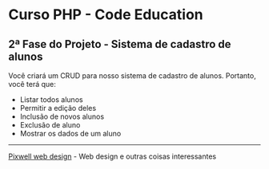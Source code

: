 # Curso PHP - Code Education
## 2ª Fase do Projeto - Sistema de cadastro de alunos

Você criará um CRUD para nosso sistema de cadastro de alunos. Portanto, você terá que:

- Listar todos alunos 
- Permitir a edição deles
- Inclusão de novos alunos
- Exclusão de aluno
- Mostrar os dados de um aluno

------------------------------------------------------------------------------------------
[Pixwell web design](http://www.pixwell.com.br) - Web design e outras coisas interessantes
